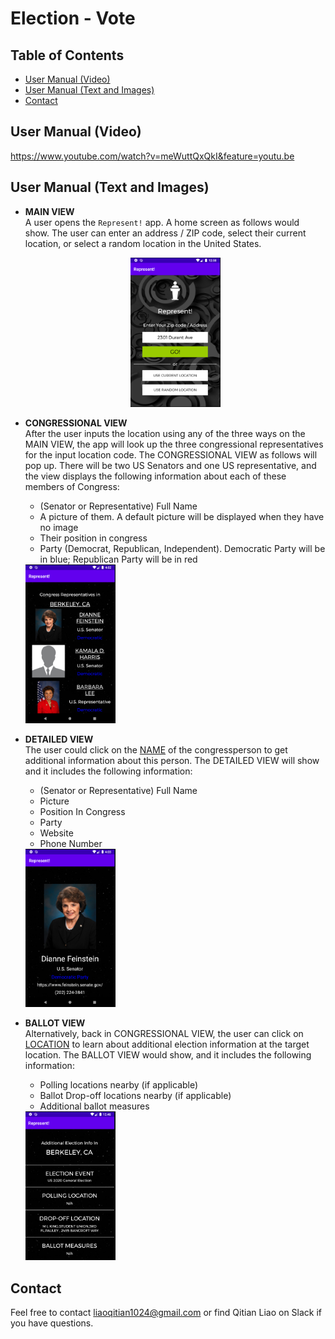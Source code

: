 # Election - Vote

## Table of Contents
  - [User Manual (Video)](#User-Manual-Video)
  - [User Manual (Text and Images)](#User-Manual-Text-and-Images)
  - [Contact](#Contact)

## User Manual (Video)
https://www.youtube.com/watch?v=meWuttQxQkI&feature=youtu.be

## User Manual (Text and Images)

- **MAIN VIEW**  
  A user opens the `Represent!` app. A home screen as follows would show. The user can enter an address / ZIP code, select their current location, or select a random location in the United States.  
  <center><img width = 30% height = auto src = "images/mainView.png"></center>

- **CONGRESSIONAL VIEW**  
	After the user inputs the location using any of the three ways on the MAIN VIEW, the app will look up the three congressional representatives for the input location code. The CONGRESSIONAL VIEW as follows will pop up. There will be two US Senators and one US representative, and the view displays the following information about each of these members of Congress:
	- (Senator or Representative) Full Name
	- A picture of them. A default picture will be displayed when they have no image
	- Their position in congress
	- Party (Democrat, Republican, Independent). Democratic Party will be in blue; Republican Party will be in red  
	  
	<img width = 30% height = auto src = "images/congressionalView.png">
	
- **DETAILED VIEW**  
	The user could click on the <ins>NAME</ins> of the congressperson to get additional information about this person. The DETAILED VIEW will show and it includes the following information:
	- (Senator or Representative) Full Name
	- Picture
	- Position In Congress
	- Party
	- Website 
	- Phone Number  
	
	<img width = 30% height = auto src = "images/detailedView.png">
	
- **BALLOT VIEW**  
	Alternatively, back in CONGRESSIONAL VIEW, the user can click on <ins>LOCATION</ins> to learn about additional election information at the target location. The BALLOT VIEW would show, and it includes the following information:
	- Polling locations nearby (if applicable)
	- Ballot Drop-off locations nearby (if applicable)
	- Additional ballot measures

	<img width = 30% height = auto src = "images/ballotView.png">

## Contact
Feel free to contact liaoqitian1024@gmail.com or find Qitian Liao on Slack if you have questions.
